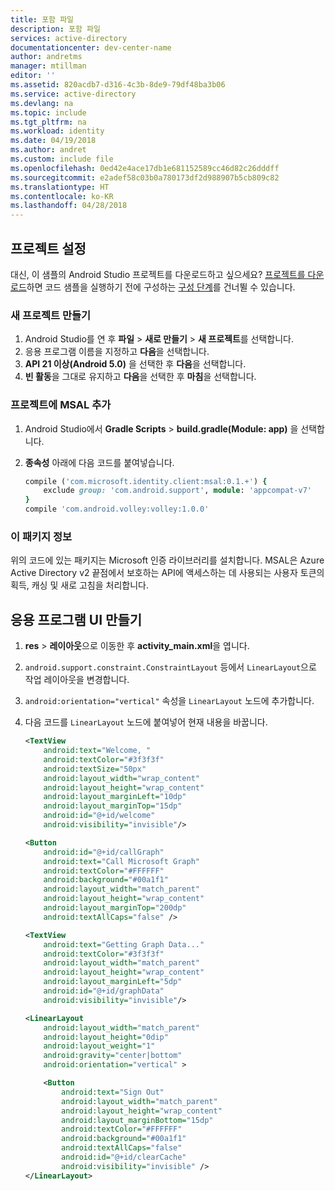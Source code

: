 ```yaml
---
title: 포함 파일
description: 포함 파일
services: active-directory
documentationcenter: dev-center-name
author: andretms
manager: mtillman
editor: ''
ms.assetid: 820acdb7-d316-4c3b-8de9-79df48ba3b06
ms.service: active-directory
ms.devlang: na
ms.topic: include
ms.tgt_pltfrm: na
ms.workload: identity
ms.date: 04/19/2018
ms.author: andret
ms.custom: include file
ms.openlocfilehash: 0ed42e4ace17db1e681152589cc46d82c26dddff
ms.sourcegitcommit: e2adef58c03b0a780173df2d988907b5cb809c82
ms.translationtype: HT
ms.contentlocale: ko-KR
ms.lasthandoff: 04/28/2018
---
```

## <a name="set-up-your-project"></a>프로젝트 설정

대신, 이 샘플의 Android Studio 프로젝트를 다운로드하고 싶으세요? [프로젝트를 다운로드](https://github.com/Azure-Samples/active-directory-android-native-v2/archive/master.zip)하면 코드 샘플을 실행하기 전에 구성하는 [구성 단계](#register-your-application)를 건너뛸 수 있습니다.

### <a name="create-a-new-project"></a>새 프로젝트 만들기 
1.  Android Studio를 연 후 **파일** > **새로 만들기** > **새 프로젝트**를 선택합니다.
2.  응용 프로그램 이름을 지정하고 **다음**을 선택합니다.
3.  **API 21 이상(Android 5.0)** 을 선택한 후 **다음**을 선택합니다.
4.  **빈 활동**을 그대로 유지하고 **다음**을 선택한 후 **마침**을 선택합니다.


### <a name="add-msal-to-your-project"></a>프로젝트에 MSAL 추가
1.  Android Studio에서 **Gradle Scripts** > **build.gradle(Module: app)** 을 선택합니다.
2.  **종속성** 아래에 다음 코드를 붙여넣습니다.

    ```ruby  
    compile ('com.microsoft.identity.client:msal:0.1.+') {
        exclude group: 'com.android.support', module: 'appcompat-v7'
    }
    compile 'com.android.volley:volley:1.0.0'
    ```

<!--start-collapse-->
### <a name="about-this-package"></a>이 패키지 정보

위의 코드에 있는 패키지는 Microsoft 인증 라이브러리를 설치합니다. MSAL은 Azure Active Directory v2 끝점에서 보호하는 API에 액세스하는 데 사용되는 사용자 토큰의 획득, 캐싱 및 새로 고침을 처리합니다.
<!--end-collapse-->

## <a name="create-the-application-ui"></a>응용 프로그램 UI 만들기

1. **res** > **레이아웃**으로 이동한 후 **activity_main.xml**을 엽니다. 
2. `android.support.constraint.ConstraintLayout` 등에서 `LinearLayout`으로 작업 레이아웃을 변경합니다.
3. `android:orientation="vertical"` 속성을 `LinearLayout` 노드에 추가합니다.
4. 다음 코드를 `LinearLayout` 노드에 붙여넣어 현재 내용을 바꿉니다.

    ```xml
    <TextView
        android:text="Welcome, "
        android:textColor="#3f3f3f"
        android:textSize="50px"
        android:layout_width="wrap_content"
        android:layout_height="wrap_content"
        android:layout_marginLeft="10dp"
        android:layout_marginTop="15dp"
        android:id="@+id/welcome"
        android:visibility="invisible"/>

    <Button
        android:id="@+id/callGraph"
        android:text="Call Microsoft Graph"
        android:textColor="#FFFFFF"
        android:background="#00a1f1"
        android:layout_width="match_parent"
        android:layout_height="wrap_content"
        android:layout_marginTop="200dp"
        android:textAllCaps="false" />

    <TextView
        android:text="Getting Graph Data..."
        android:textColor="#3f3f3f"
        android:layout_width="match_parent"
        android:layout_height="wrap_content"
        android:layout_marginLeft="5dp"
        android:id="@+id/graphData"
        android:visibility="invisible"/>

    <LinearLayout
        android:layout_width="match_parent"
        android:layout_height="0dip"
        android:layout_weight="1"
        android:gravity="center|bottom"
        android:orientation="vertical" >

        <Button
            android:text="Sign Out"
            android:layout_width="match_parent"
            android:layout_height="wrap_content"
            android:layout_marginBottom="15dp"
            android:textColor="#FFFFFF"
            android:background="#00a1f1"
            android:textAllCaps="false"
            android:id="@+id/clearCache"
            android:visibility="invisible" />
    </LinearLayout>
    ```
